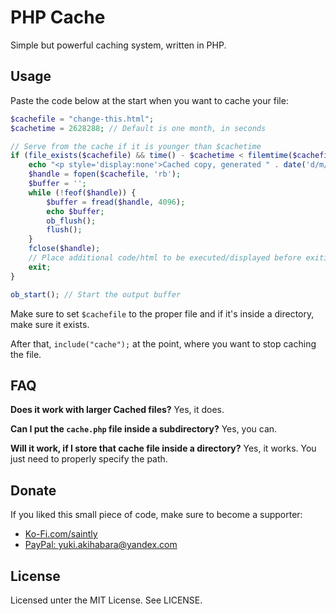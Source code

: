 # PHP Cache

Simple but powerful caching system, written in PHP.

## Usage

Paste the code below at the start when you want to cache your file:

```php
$cachefile = "change-this.html";
$cachetime = 2628288; // Default is one month, in seconds

// Serve from the cache if it is younger than $cachetime
if (file_exists($cachefile) && time() - $cachetime < filemtime($cachefile)) {
    echo "<p style='display:none'>Cached copy, generated " . date('d/m/Y H:i', filemtime($cachefile)) . " SERVER TIME</p>";
    $handle = fopen($cachefile, 'rb');
    $buffer = '';
    while (!feof($handle)) {
        $buffer = fread($handle, 4096);
        echo $buffer;
        ob_flush();
        flush();
    }
    fclose($handle);
    // Place additional code/html to be executed/displayed before exiting
    exit;
}

ob_start(); // Start the output buffer
```

Make sure to set `$cachefile` to the proper file and if it's inside a directory, make sure it exists.

After that, `include("cache");` at the point, where you want to stop caching the file.

## FAQ

**Does it work with larger Cached files?** Yes, it does.

**Can I put the `cache.php` file inside a subdirectory?** Yes, you can.

**Will it work, if I store that cache file inside a directory?** Yes, it works. You just need to properly specify the path.

## Donate

If you liked this small piece of code, make sure to become a supporter:
- [Ko-Fi.com/saintly](https://ko-fi.com/saintly)
- [PayPal: yuki.akihabara@yandex.com](https://paypal.me/WOLFRAMEdev)

## License

Licensed unter the MIT License. See LICENSE.